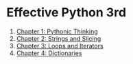 # Effective Python 3rd

1. [Chapter 1: Pythonic Thinking](Chapter-1-Pythonic-Thinking/Chapter-1-Introduction.md)
2. [Chapter 2: Strings and Slicing](Chapter-2-Strings-and-Slicing/Chapter-2-Introduction.md)
3. [Chapter 3: Loops and Iterators](Chapter-3-Loops-and-Iterators/Chapter-3-Introduction.md)
4. [Chapter 4: Dictionaries](Chapter-4-Dictionaries/Chapter-4-Introduction.md)